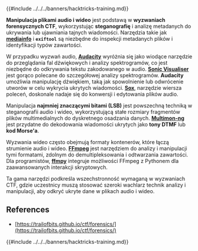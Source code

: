 {{#include ../../../banners/hacktricks-training.md}}

**Manipulacja plikami audio i wideo** jest podstawą w **wyzwaniach forensycznych CTF**, wykorzystując **steganografię** i analizę metadanych do ukrywania lub ujawniania tajnych wiadomości. Narzędzia takie jak **[mediainfo](https://mediaarea.net/en/MediaInfo)** i **`exiftool`** są niezbędne do inspekcji metadanych plików i identyfikacji typów zawartości.

W przypadku wyzwań audio, **[Audacity](http://www.audacityteam.org/)** wyróżnia się jako wiodące narzędzie do przeglądania fal dźwiękowych i analizy spektrogramów, co jest niezbędne do odkrywania tekstu zakodowanego w audio. **[Sonic Visualiser](http://www.sonicvisualiser.org/)** jest gorąco polecane do szczegółowej analizy spektrogramów. **Audacity** umożliwia manipulację dźwiękiem, taką jak spowolnienie lub odwrócenie utworów w celu wykrycia ukrytych wiadomości. **[Sox](http://sox.sourceforge.net/)**, narzędzie wiersza poleceń, doskonale nadaje się do konwersji i edytowania plików audio.

Manipulacja **najmniej znaczącymi bitami (LSB)** jest powszechną techniką w steganografii audio i wideo, wykorzystującą stałe rozmiary fragmentów plików multimedialnych do dyskretnego osadzania danych. **[Multimon-ng](http://tools.kali.org/wireless-attacks/multimon-ng)** jest przydatne do dekodowania wiadomości ukrytych jako **tony DTMF** lub **kod Morse'a**.

Wyzwania wideo często obejmują formaty kontenerów, które łączą strumienie audio i wideo. **[FFmpeg](http://ffmpeg.org/)** jest narzędziem do analizy i manipulacji tymi formatami, zdolnym do demultipleksowania i odtwarzania zawartości. Dla programistów, **[ffmpy](http://ffmpy.readthedocs.io/en/latest/examples.html)** integruje możliwości FFmpeg z Pythonem dla zaawansowanych interakcji skryptowych.

Ta gama narzędzi podkreśla wszechstronność wymaganą w wyzwaniach CTF, gdzie uczestnicy muszą stosować szeroki wachlarz technik analizy i manipulacji, aby odkryć ukryte dane w plikach audio i wideo.

## References

- [https://trailofbits.github.io/ctf/forensics/](https://trailofbits.github.io/ctf/forensics/)

{{#include ../../../banners/hacktricks-training.md}}
